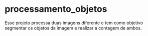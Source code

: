# processamento_objetos
Esse projeto processa duas imagens diferente e tem como objetivo segmentar os objetos da imagem e realizar a contagem de ambos.
